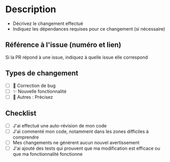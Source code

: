# Description

- Décrivez le changement effectué
- Indiquez les dépendances requises pour ce changement (si nécessaire)

## Référence à l'issue (numéro et lien)

Si la PR répond à une issue, indiquez à quelle issue elle correspond

## Types de changement

- [ ] 🐛 Correction de bug
- [ ] ✨ Nouvelle fonctionnalité
- [ ] 🌱 Autres : Précisez

## Checklist

- [ ] J'ai effectué une auto-révision de mon code
- [ ] J'ai commenté mon code, notamment dans les zones difficiles à comprendre
- [ ] Mes changements ne génèrent aucun nouvel avertissement
- [ ] J'ai ajouté des tests qui prouvent que ma modification est efficace ou que ma fonctionnalité fonctionne
